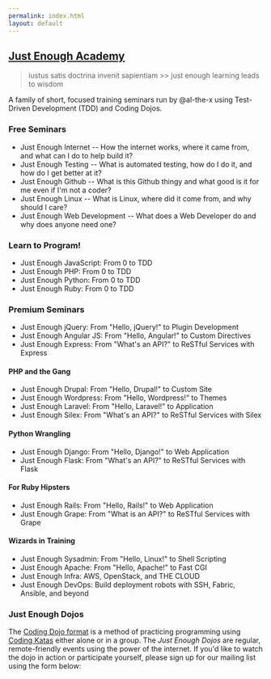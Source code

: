 ```yaml
---
permalink: index.html
layout: default
---
```


## [Just Enough Academy](http://justenoughacademy.com/)

> iustus satis doctrina invenit sapientiam >> just enough learning leads to wisdom

A family of short, focused training seminars run by @al-the-x using Test-Driven Development (TDD) and Coding Dojos.

### Free Seminars

* Just Enough Internet -- How the internet works, where it came from, and what can I do to help build it?
* Just Enough Testing -- What is automated testing, how do I do it, and how do I get better at it?
* Just Enough Github -- What is this Github thingy and what good is it for me even if I'm not a coder?
* Just Enough Linux -- What is Linux, where did it come from, and why should I care?
* Just Enough Web Development -- What does a Web Developer do and why does anyone need one?

### Learn to Program!

* Just Enough JavaScript: From 0 to TDD
* Just Enough PHP: From 0 to TDD
* Just Enough Python: From 0 to TDD
* Just Enough Ruby: From 0 to TDD


### Premium Seminars

* Just Enough jQuery: From "Hello, jQuery!" to Plugin Development
* Just Enough Angular JS: From "Hello, Angular!" to Custom Directives
* Just Enough Express: From "What's an API?" to ReSTful Services with Express

#### PHP and the Gang

* Just Enough Drupal: From "Hello, Drupal!" to Custom Site
* Just Enough Wordpress: From "Hello, Wordpress!" to Themes
* Just Enough Laravel: From "Hello, Laravel!" to Application
* Just Enough Silex: From "What's an API?" to ReSTful Services with Silex

#### Python Wrangling

* Just Enough Django: From "Hello, Django!" to Web Application
* Just Enough Flask: From "What's an API?" to ReSTful Services with Flask

#### For Ruby Hipsters

* Just Enough Rails: From "Hello, Rails!" to Web Application
* Just Enough Grape: From "What is an API?" to ReSTful Services with Grape

#### Wizards in Training

* Just Enough Sysadmin: From "Hello, Linux!" to Shell Scripting
* Just Enough Apache: From "Hello, Apache!" to Fast CGI
* Just Enough Infra: AWS, OpenStack, and THE CLOUD
* Just Enough DevOps: Build deployment robots with SSH, Fabric, Ansible, and beyond

### Just Enough Dojos

The [Coding Dojo format](http://codingdojo.org/cgi-bin/index.pl?WhatIsCodingDojo) is a method of practicing programming using [Coding Katas](http://codingdojo.org/cgi-bin/index.pl?KataCatalogue) either alone or in a group. The _Just Enough Dojos_ are regular, remote-friendly events using the power of the internet. If you'd like to watch the dojo in action or participate yourself, please sign up for our mailing list using the form below:

